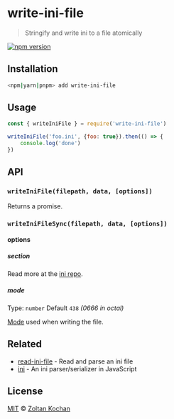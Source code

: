 # write-ini-file

> Stringify and write ini to a file atomically

<!--@shields('npm')-->
[![npm version](https://img.shields.io/npm/v/write-ini-file.svg)](https://www.npmjs.com/package/write-ini-file)
<!--/@-->

## Installation

```sh
<npm|yarn|pnpm> add write-ini-file
```

## Usage

```js
const { writeIniFile } = require('write-ini-file')

writeIniFile('foo.ini', {foo: true}).then(() => {
	console.log('done')
})
```

## API

### `writeIniFile(filepath, data, [options])`

Returns a promise.

### `writeIniFileSync(filepath, data, [options])`

#### options

##### section

Read more at the [ini repo](https://github.com/npm/ini#encodeobject-options).

##### mode

Type: `number`
Default `438` _(0666 in octal)_

[Mode](https://en.wikipedia.org/wiki/File_system_permissions#Numeric_notation) used when writing the file.

## Related

- [read-ini-file](https://github.com/zkochan/packages/tree/main/read-ini-file) - Read and parse an ini file
- [ini](https://github.com/npm/ini) - An ini parser/serializer in JavaScript

## License

[MIT](./LICENSE) © [Zoltan Kochan](https://www.kochan.io)
